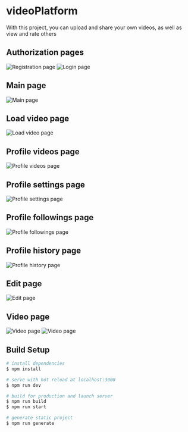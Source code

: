 # videoPlatform

With this project, you can upload and share your own videos, as well as view and rate others

## Authorization pages
<img src="./.github/example/registrationPage.jpg" alt="Registration page" />
<img src="./.github/example/loginPage.jpg" alt="Login page" />

## Main page
<img src="./.github/example/main.jpg" alt="Main page" />

## Load video page
<img src="./.github/example/load.jpg" alt="Load video page" />

## Profile videos page
<img src="./.github/example/profileVideos.jpg" alt="Profile videos page" />

## Profile settings page
<img src="./.github/example/profileSettings.jpg" alt="Profile settings page" />

## Profile followings page
<img src="./.github/example/profileFollowings.jpg" alt="Profile followings page" />

## Profile history page
<img src="./.github/example/profileHistory.jpg" alt="Profile history page" />

## Edit page
<img src="./.github/example/edit.jpg" alt="Edit page" />

## Video page
<img src="./.github/example/videoPage1.jpg" alt="Video page" />
<img src="./.github/example/videoPage2.jpg" alt="Video page" />

## Build Setup

```bash
# install dependencies
$ npm install

# serve with hot reload at localhost:3000
$ npm run dev

# build for production and launch server
$ npm run build
$ npm run start

# generate static project
$ npm run generate
```